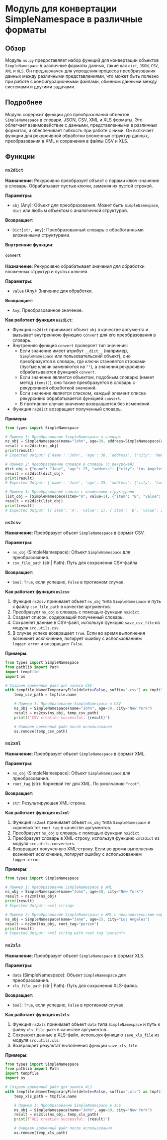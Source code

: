 # Модуль для конвертации SimpleNamespace в различные форматы
## Обзор

Модуль `ns.py` предоставляет набор функций для конвертации объектов `SimpleNamespace` в различные форматы данных, такие как `dict`, `JSON`, `CSV`, `XML` и `XLS`. Он предназначен для упрощения процесса преобразования данных между различными представлениями, что может быть полезно при работе с конфигурационными файлами, обменом данными между системами и другими задачами.

## Подробнее

Модуль содержит функции для преобразования объектов `SimpleNamespace` в словари, JSON, CSV, XML и XLS форматы. Это облегчает взаимодействие с данными, представленными в различных форматах, и обеспечивает гибкость при работе с ними. Он включает функции для рекурсивной обработки вложенных структур данных, преобразования в XML и сохранения в файлы CSV и XLS.

## Функции

### `ns2dict`

**Назначение**: Рекурсивно преобразует объект с парами ключ-значение в словарь. Обрабатывает пустые ключи, заменяя их пустой строкой.

**Параметры**:
- `obj` (Any): Объект для преобразования. Может быть `SimpleNamespace`, `dict` или любым объектом с аналогичной структурой.

**Возвращает**:
- `Dict[str, Any]`: Преобразованный словарь с обработанными вложенными структурами.

**Внутренние функции**:

#### `convert`

**Назначение**: Рекурсивно обрабатывает значения для обработки вложенных структур и пустых ключей.

**Параметры**:
- `value` (Any): Значение для обработки.

**Возвращает**:
- `Any`: Преобразованное значение.

**Как работает функция `ns2dict`**:
- Функция `ns2dict` принимает объект `obj` в качестве аргумента и вызывает внутреннюю функцию `convert` для его преобразования в словарь.
- Внутренняя функция `convert` проверяет тип значения:
    - Если значение имеет атрибут `__dict__` (например, `SimpleNamespace` или пользовательский объект), оно преобразуется в словарь, где ключи становятся строками (пустые ключи заменяются на `""`), а значения рекурсивно обрабатываются функцией `convert`.
    - Если значение является объектом, подобным словарю (имеет метод `items()`), оно также преобразуется в словарь с рекурсивной обработкой значений.
    - Если значение является списком, каждый элемент списка рекурсивно обрабатывается функцией `convert`.
    - В противном случае значение возвращается без изменений.
- Функция `ns2dict` возвращает полученный словарь.

**Примеры**:

```python
from types import SimpleNamespace

# Пример 1: Преобразование SimpleNamespace в словарь
ns_obj = SimpleNamespace(name="John", age=30, address=SimpleNamespace(city="New York", zip="10001"))
result = ns2dict(ns_obj)
print(result)
# Expected Output: {'name': 'John', 'age': 30, 'address': {'city': 'New York', 'zip': '10001'}}

# Пример 2: Преобразование словаря в словарь (с рекурсией)
dict_obj = {"name": "Jane", "age": 25, "address": {"city": "Los Angeles", "zip": "90001"}}
result = ns2dict(dict_obj)
print(result)
# Expected Output: {'name': 'Jane', 'age': 25, 'address': {'city': 'Los Angeles', 'zip': '90001'}}

# Пример 3: Преобразование списка с вложенными структурами
list_obj = [SimpleNamespace(item="A", value=1), {"item": "B", "value": 2}]
result = ns2dict(list_obj)
print(result)
# Expected Output: [{'item': 'A', 'value': 1}, {'item': 'B', 'value': 2}]
```

### `ns2csv`

**Назначение**: Преобразует объект `SimpleNamespace` в формат CSV.

**Параметры**:
- `ns_obj` (SimpleNamespace): Объект `SimpleNamespace` для преобразования.
- `csv_file_path` (str | Path): Путь для сохранения CSV-файла.

**Возвращает**:
- `bool`: `True`, если успешно, `False` в противном случае.

**Как работает функция `ns2csv`**:

1.  Функция `ns2csv` принимает объект `ns_obj` типа `SimpleNamespace` и путь к файлу `csv_file_path` в качестве аргументов.
2.  Преобразует `ns_obj` в словарь с помощью функции `ns2dict`.
3.  Создает список, содержащий полученный словарь.
4.  Сохраняет данные в CSV-файл, используя функцию `save_csv_file` из модуля `src.utils.csv`.
5.  В случае успеха возвращает `True`. Если во время выполнения возникнет исключение, логирует ошибку с использованием `logger.error` и возвращает `False`.

**Примеры**:

```python
from types import SimpleNamespace
from pathlib import Path
import tempfile
import os

# Создаем временный файл для записи CSV
with tempfile.NamedTemporaryFile(delete=False, suffix=".csv") as tmpfile:
    temp_csv_path = tmpfile.name

    # Пример 1: Преобразование SimpleNamespace в CSV
    ns_obj = SimpleNamespace(name="John", age=30, city="New York")
    result = ns2csv(ns_obj, temp_csv_path)
    print(f"CSV creation successful: {result}")

    # Очищаем временный файл после использования
    os.remove(temp_csv_path)
```

### `ns2xml`

**Назначение**: Преобразует объект `SimpleNamespace` в формат XML.

**Параметры**:
- `ns_obj` (SimpleNamespace): Объект `SimpleNamespace` для преобразования.
- `root_tag` (str): Корневой тег для XML. По умолчанию `"root"`.

**Возвращает**:
- `str`: Результирующая XML-строка.

**Как работает функция `ns2xml`**:

1.  Функция `ns2xml` принимает объект `ns_obj` типа `SimpleNamespace` и корневой тег `root_tag` в качестве аргументов.
2.  Преобразует `ns_obj` в словарь с помощью функции `ns2dict`.
3.  Преобразует словарь в XML-строку, используя функцию `xml2dict` из модуля `src.utils.convertors`.
4.  Возвращает полученную XML-строку. Если во время выполнения возникнет исключение, логирует ошибку с использованием `logger.error`.

**Примеры**:

```python
from types import SimpleNamespace

# Пример 1: Преобразование SimpleNamespace в XML
ns_obj = SimpleNamespace(name="John", age=30, city="New York")
result = ns2xml(ns_obj)
print(result)
# Expected Output: <xml string>

# Пример 2: Преобразование SimpleNamespace в XML с пользовательским корневым тегом
ns_obj = SimpleNamespace(name="Jane", age=25, city="Los Angeles")
result = ns2xml(ns_obj, root_tag="person")
print(result)
# Expected Output: <xml string with root tag "person">
```

### `ns2xls`

**Назначение**: Преобразует объект `SimpleNamespace` в формат XLS.

**Параметры**:
- `data` (SimpleNamespace): Объект `SimpleNamespace` для преобразования.
- `xls_file_path` (str | Path): Путь для сохранения XLS-файла.

**Возвращает**:
- `bool`: `True`, если успешно, `False` в противном случае.

**Как работает функция `ns2xls`**:

1.  Функция `ns2xls` принимает объект `data` типа `SimpleNamespace` и путь к файлу `xls_file_path` в качестве аргументов.
2.  Сохраняет данные в XLS-файл, используя функцию `save_xls_file` из модуля `src.utils.xls`.
3.  Возвращает результат выполнения функции `save_xls_file`.

**Примеры**:

```python
from types import SimpleNamespace
from pathlib import Path
import tempfile
import os

# Создаем временный файл для записи XLS
with tempfile.NamedTemporaryFile(delete=False, suffix=".xls") as tmpfile:
    temp_xls_path = tmpfile.name

    # Пример 1: Преобразование SimpleNamespace в XLS
    ns_obj = SimpleNamespace(name="John", age=30, city="New York")
    result = ns2xls(ns_obj, temp_xls_path)
    print(f"XLS creation successful: {result}")

    # Очищаем временный файл после использования
    os.remove(temp_xls_path)